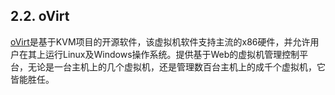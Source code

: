 ## 2.2. oVirt

[oVirt](https://www.ovirt.org/)是基于KVM项目的开源软件，该虚拟机软件支持主流的x86硬件，并允许用户在其上运行Linux及Windows操作系统。提供基于Web的虚拟机管理控制平台，无论是一台主机上的几个虚拟机，还是管理数百台主机上的成千个虚拟机，它皆能胜任。



























